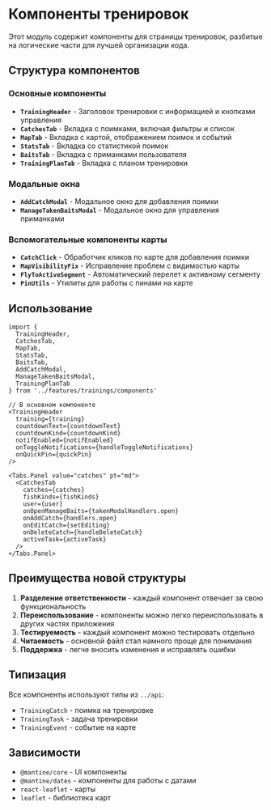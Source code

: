 # Компоненты тренировок

Этот модуль содержит компоненты для страницы тренировок, разбитые на логические части для лучшей организации кода.

## Структура компонентов

### Основные компоненты

- **`TrainingHeader`** - Заголовок тренировки с информацией и кнопками управления
- **`CatchesTab`** - Вкладка с поимками, включая фильтры и список
- **`MapTab`** - Вкладка с картой, отображением поимок и событий
- **`StatsTab`** - Вкладка со статистикой поимок
- **`BaitsTab`** - Вкладка с приманками пользователя
- **`TrainingPlanTab`** - Вкладка с планом тренировки

### Модальные окна

- **`AddCatchModal`** - Модальное окно для добавления поимки
- **`ManageTakenBaitsModal`** - Модальное окно для управления приманками

### Вспомогательные компоненты карты

- **`CatchClick`** - Обработчик кликов по карте для добавления поимки
- **`MapVisibilityFix`** - Исправление проблем с видимостью карты
- **`FlyToActiveSegment`** - Автоматический перелет к активному сегменту
- **`PinUtils`** - Утилиты для работы с пинами на карте

## Использование

```tsx
import {
  TrainingHeader,
  CatchesTab,
  MapTab,
  StatsTab,
  BaitsTab,
  AddCatchModal,
  ManageTakenBaitsModal,
  TrainingPlanTab
} from '../features/trainings/components'

// В основном компоненте
<TrainingHeader
  training={training}
  countdownText={countdownText}
  countdownKind={countdownKind}
  notifEnabled={notifEnabled}
  onToggleNotifications={handleToggleNotifications}
  onQuickPin={quickPin}
/>

<Tabs.Panel value="catches" pt="md">
  <CatchesTab
    catches={catches}
    fishKinds={fishKinds}
    user={user}
    onOpenManageBaits={takenModalHandlers.open}
    onAddCatch={handlers.open}
    onEditCatch={setEditing}
    onDeleteCatch={handleDeleteCatch}
    activeTask={activeTask}
  />
</Tabs.Panel>
```

## Преимущества новой структуры

1. **Разделение ответственности** - каждый компонент отвечает за свою функциональность
2. **Переиспользование** - компоненты можно легко переиспользовать в других частях приложения
3. **Тестируемость** - каждый компонент можно тестировать отдельно
4. **Читаемость** - основной файл стал намного проще для понимания
5. **Поддержка** - легче вносить изменения и исправлять ошибки

## Типизация

Все компоненты используют типы из `../api`:

- `TrainingCatch` - поимка на тренировке
- `TrainingTask` - задача тренировки
- `TrainingEvent` - событие на карте

## Зависимости

- `@mantine/core` - UI компоненты
- `@mantine/dates` - компоненты для работы с датами
- `react-leaflet` - карты
- `leaflet` - библиотека карт

